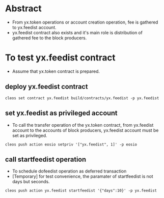 # Abstract
* From yx.token operations or account creation operation, fee is gathered to yx.feedist account.
* yx.feedist contract also exists and it's main role is distribution of gathered fee to the block producers.

# To test yx.feedist contract
* Assume that yx.token contract is prepared.

## deploy yx.feedist contract
`cleos set contract yx.feedist build/contracts/yx.feedist -p yx.feedist`

## set yx.feedist as privileged account
* To call the transfer operation of the yx.token contract, from yx.feedist account to the accounts of block producers, yx.feedist account must be set as privileged.
```
cleos push action eosio setpriv '["yx.feedist", 1]' -p eosio
```

## call startfeedist operation
* To schedule dofeedist operation as deferred transaction
* [Temporary] for test convenience, the paramater of startfeedist is not days but seconds.
```
cleos push action yx.feedist startfeedist '{"days":10}' -p yx.feedist
```